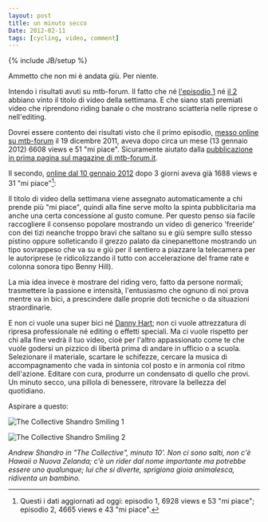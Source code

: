 ```yaml
---
layout: post
title: un minuto secco
Date: 2012-02-11
tags: [cycling, video, comment]
---
```

{% include JB/setup %} 

Ammetto che non mi è andata giù. Per niente.

Intendo i risultati avuti su mtb-forum. Il fatto che né [l'episodio 1](http://aadm.calepin.co/winter-riding-milano-episode-1.html) né [il 2](http://aadm.calepin.co/winter-riding-milano-episode-2.html) abbiano vinto il titolo di video della settimana. E che siano stati premiati video che riprendono riding banale o che mostrano sciatteria nelle riprese o nell'editing.

Dovrei essere contento dei risultati visto che il primo episodio, [messo online su mtb-forum](http://video.mtb-forum.it/videos/view/1586) il 19 dicembre 2011, aveva dopo circa un mese (13 gennaio 2012) 6608 views e 51 "mi piace". Sicuramente aiutato dalla [pubblicazione in prima pagina sul magazine di mtb-forum.it](http://www.mtb-forum.it/video-winter-riding-milano/).

Il secondo, [online dal 10 gennaio 2012](http://video.mtb-forum.it/videos/view/1685) dopo 3 giorni aveva già 1688 views e 31 "mi piace"[^nota1]:

Il titolo di video della settimana viene assegnato automaticamente a chi prende più "mi piace", quindi alla fine serve molto la spinta pubblicitaria ma anche una certa concessione al gusto comune. Per questo penso sia facile raccogliere il consenso popolare mostrando un video di generico 'freeride' con dei tizi neanche troppo bravi che saltano su e giù sempre sullo stesso pistino oppure solleticando il grezzo palato da cinepanettone mostrando un tipo sovrappeso che va su e giù per il sentiero a piazzare la telecamera per le autoriprese (e ridicolizzando il tutto con accelerazione del frame rate e colonna sonora tipo Benny Hill).

La mia idea invece è mostrare del riding vero, fatto da persone normali; trasmettere la passione e intensità, l'entusiasmo che ognuno di noi prova mentre va in bici, a prescindere dalle proprie doti tecniche o da situazioni straordinarie.

E non ci vuole una super bici né [Danny Hart](http://youtu.be/EqYgAX6D43Q); non ci vuole attrezzatura di ripresa professionale né editing o effetti speciali. Ma ci vuole rispetto per chi alla fine vedrà il tuo video, cioè per l'altro appassionato come te che vuole godersi un pizzico di libertà prima di andare in ufficio o a scuola. Selezionare il materiale, scartare le schifezze, cercare la musica di accompagnamento che vada in sintonia col posto e in armonia col ritmo dell'azione. Editare con cura, produrre un condensato di quello che provi. Un minuto secco, una pillola di benessere, ritrovare la bellezza del quotidiano.

Aspirare a questo:

![The Collective   Shandro Smiling 1](http://dl.dropbox.com/u/179731/the%20collective%20-%20shandro%20smiling%201.jpg)

![The Collective   Shandro Smiling 2](http://dl.dropbox.com/u/179731/the%20collective%20-%20shandro%20smiling%202.jpg)

*Andrew Shandro in "The Collective", minuto 10'. Non ci sono salti, non c'è Hawaii o Nuova Zelanda; c'è un rider dal nome importante ma potrebbe essere uno qualunque; lui che si diverte, sprigiona gioia animalesca, ridiventa un bambino.*


[^nota1]: Questi i dati aggiornati ad oggi: episodio 1, 6928 views e 53 "mi piace"; episodio 2, 4665 views e 43 "mi piace".
